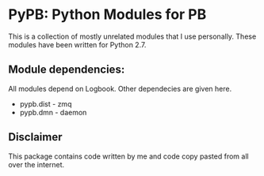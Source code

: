 # PyPB: Python Modules for PB

This is a collection of mostly unrelated modules that I use personally. These
modules have been written for Python 2.7.

## Module dependencies:

All modules depend on Logbook. Other dependecies are given here.

* pypb.dist - zmq
* pypb.dmn  - daemon

## Disclaimer

This package contains code written by me and code copy pasted from all over the
internet.
